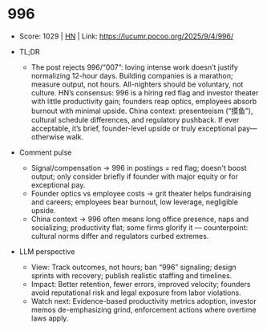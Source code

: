# 996

- Score: 1029 | [HN](https://news.ycombinator.com/item?id=45149049) | Link: https://lucumr.pocoo.org/2025/9/4/996/

- TL;DR
  - The post rejects 996/“007”: loving intense work doesn’t justify normalizing 12-hour days. Building companies is a marathon; measure output, not hours. All-nighters should be voluntary, not culture. HN’s consensus: 996 is a hiring red flag and investor theater with little productivity gain; founders reap optics, employees absorb burnout with minimal upside. China context: presenteeism (“摸鱼”), cultural schedule differences, and regulatory pushback. If ever acceptable, it’s brief, founder-level upside or truly exceptional pay—otherwise walk.

- Comment pulse
  - Signal/compensation → 996 in postings = red flag; doesn't boost output; only consider briefly if founder with major equity or for exceptional pay.
  - Founder optics vs employee costs → grit theater helps fundraising and careers; employees bear burnout, low leverage, negligible upside.
  - China context → 996 often means long office presence, naps and socializing; productivity flat; some firms glorify it — counterpoint: cultural norms differ and regulators curbed extremes.

- LLM perspective
  - View: Track outcomes, not hours; ban “996” signaling; design sprints with recovery; publish realistic staffing and timelines.
  - Impact: Better retention, fewer errors, improved velocity; founders avoid reputational risk and legal exposure from labor violations.
  - Watch next: Evidence-based productivity metrics adoption, investor memos de-emphasizing grind, enforcement actions where overtime laws apply.
